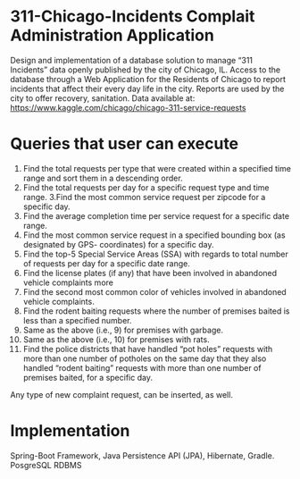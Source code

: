 # 311-Chicago-Incidents Complait Administration Application

Design and implementation of a database solution to manage “311 Incidents” data openly published by the city of Chicago, IL. 
Access to the database through a Web Application for the Residents of Chicago to report incidents that affect their every day life in the city. 
Reports are used by the city to offer recovery, sanitation.
Data available at: https://www.kaggle.com/chicago/chicago-311-service-requests

# Queries that user can execute

1. Find the total requests per type that were created within a specified time range and sort them in a descending order.
2. Find the total requests per day for a specific request type and time range.
3.Find the most common service request per zipcode for a specific day.
4. Find the average completion time per service request for a specific date range.
5. Find the most common service request in a specified bounding box (as designated by GPS- coordinates) for a specific day.
6. Find the top-5 Special Service Areas (SSA) with regards to total number of requests per day for a specific date range.
7. Find the license plates (if any) that have been involved in abandoned vehicle complaints more
8. Find the second most common color of vehicles involved in abandoned vehicle complaints.
9. Find the rodent baiting requests where the number of premises baited is less than a specified number.
10. Same as the above (i.e., 9) for premises with garbage.
11. Same as the above (i.e., 10) for premises with rats.
12. Find the police districts that have handled “pot holes” requests with more than one number of potholes on the same day that they also handled “rodent baiting” requests with more than one number of premises baited, for a specific day.

Any type of new complaint request, can be inserted, as well.

# Implementation

Spring-Boot Framework, Java Persistence API (JPA), Hibernate, Gradle. PosgreSQL RDBMS 
